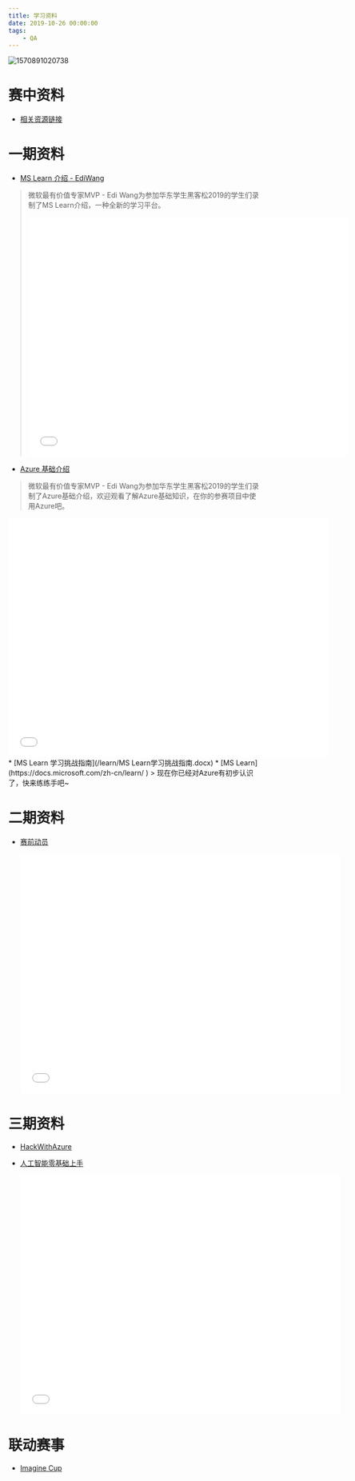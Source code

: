 ```yaml
---
title: 学习资料
date: 2019-10-26 00:00:00
tags:
	- QA
---
```

![1570891020738](/rule/1570891020738.png)

# 赛中资料

* [相关资源链接](/learn/RememberURLs.pptx)

# 一期资料

* [MS Learn 介绍 - EdiWang](https://www.bilibili.com/video/av73104255/)
> 微软最有价值专家MVP - Edi Wang为参加华东学生黑客松2019的学生们录制了MS Learn介绍，一种全新的学习平台。
>
>   <iframe width="640px" height="480px" src="//player.bilibili.com/player.html?aid=73104255&cid=125035492&page=1" scrolling="no" border="0" frameborder="no" framespacing="0" allowfullscreen="true"> </iframe>

* [Azure 基础介绍](https://www.bilibili.com/video/av73104183/)
> 微软最有价值专家MVP - Edi Wang为参加华东学生黑客松2019的学生们录制了Azure基础介绍，欢迎观看了解Azure基础知识，在你的参赛项目中使用Azure吧。
<iframe width="640px" height="480px" src="//player.bilibili.com/player.html?aid=73104183&cid=125035145&page=1" scrolling="no" border="0" frameborder="no" framespacing="0" allowfullscreen="true"> </iframe>
* [MS Learn 学习挑战指南](/learn/MS&#32;Learn学习挑战指南.docx)
* [MS Learn](https://docs.microsoft.com/zh-cn/learn/
)
> 现在你已经对Azure有初步认识了，快来练练手吧~

# 二期资料

* [赛前动员](https://www.bilibili.com/video/av74114633/)

  <iframe width="640px" height="480px" src="//player.bilibili.com/player.html?aid=74114633&cid=126788212&page=1" scrolling="no" border="0" frameborder="no" framespacing="0" allowfullscreen="true"> </iframe>

# 三期资料

* [HackWithAzure](https://github.com/microsoft/hackwithazure)

* [人工智能零基础上手](https://www.bilibili.com/video/av75495976/)

  <iframe width="640px" height="480px" src="//player.bilibili.com/player.html?aid=75495976&cid=129330180&page=1" scrolling="no" border="0" frameborder="no" framespacing="0" allowfullscreen="true"> </iframe>

# 联动赛事

* [Imagine Cup](/learn/ImagineCup报名及组队流程.pdf)

